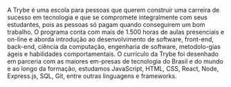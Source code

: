 A Trybe é uma escola para pessoas que querem construir uma carreira de sucesso em tecnologia e que se compromete integralmente com seus estudantes, pois as pessoas só pagam quando conseguirem um bom trabalho.
O programa conta com mais de 1.500 horas de aulas presenciais e on-line e aborda introdução ao desenvolvimento de software, front-end, back-end, ciência da computação, engenharia de software, metodolo-gias ágeis e habilidades comportamentais.
O currículo da Trybe foi desenhado em parceria com as maiores em-presas de tecnologia do Brasil e do mundo e ao longo da formação, estudamos JavaScript, HTML, CSS, React, Node, Express.js, SQL, Git, entre outras linguagens e frameworks.

